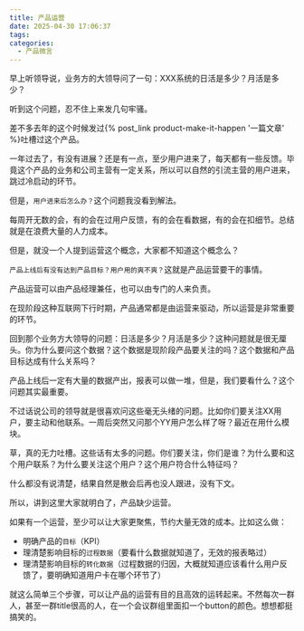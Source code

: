 ```yaml
---
title: 产品运营
date: 2025-04-30 17:06:37
tags:
categories:
  - 产品微言
---
```


早上听领导说，业务方的大领导问了一句：XXX系统的日活是多少？月活是多少？

听到这个问题，忍不住上来发几句牢骚。

<!--more-->

差不多去年的这个时候发过{% post_link product-make-it-happen '一篇文章' %}吐槽过这个产品。

一年过去了，有没有进展？还是有一点，至少用户进来了，每天都有一些反馈。毕竟这个产品的业务和公司主营有一定关系，所以可以自然的引流主营的用户进来，跳过冷启动的环节。

但是，`用户进来后怎么办？`这个问题我没看到解法。

每周开无数的会，有的会在过用户反馈，有的会在看数据，有的会在扣细节。总结就是在浪费大量的人力成本。

但是，就没一个人提到运营这个概念，大家都不知道这个概念么？

`产品上线后有没有达到产品目标？用户用的爽不爽？`这就是产品运营要干的事情。

产品运营可以由产品经理兼任，也可以由专门的人来负责。

在现阶段这种互联网下行时期，产品通常都是由运营来驱动，所以运营是非常重要的环节。

回到那个业务方大领导的问题：日活是多少？月活是多少？这种问题就是很无厘头。你为什么要问这个数据？这个数据是现阶段产品要关注的吗？这个数据和产品目标达成有什么关系吗？

产品上线后一定有大量的数据产出，报表可以做一堆，但是，我们要看什么？这个问题其实最重要。

不过话说公司的领导就是很喜欢问这些毫无头绪的问题。比如你们要关注XX用户，要主动和他联系。一周后突然又问那个YY用户怎么样了呀？最近在用什么模块。

草，真的无力吐槽。这些话有太多的问题。你们要关注，你们是谁？为什么要和这个用户联系？为什么要关注这个用户？这个用户符合什么特征吗？

什么都没有说清楚，结果自然是散会后再也没人跟进，没有下文。

所以，讲到这里大家就明白了，产品缺少运营。

如果有一个运营，至少可以让大家更聚焦，节约大量无效的成本。比如这么做：

- 明确产品的`目标`（KPI）
- 理清楚影响目标的`过程数据`（要看什么数据就知道了，无效的报表略过）
- 理清楚影响目标的`转化数据`（过程数据的归因，大概就知道应该看什么用户反馈了，要明确知道用户卡在哪个环节了）

就这么简单三个步骤，可以让产品的运营有目的且高效的运转起来。不然每次一群人，甚至一群title很高的人，在一个会议群组里面扣一个button的颜色。想想都挺搞笑的。